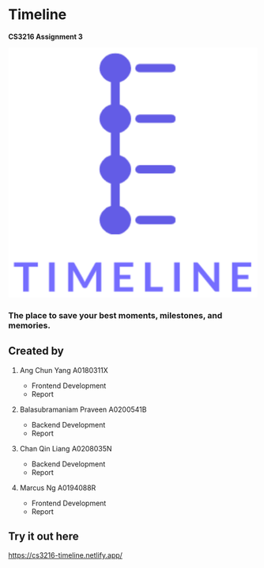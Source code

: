 # Timeline

**CS3216 Assignment 3**

<p align="center">
  <img src="frontend/public/logo512.png" alt="Timeline logo"/>
</p>

### The place to save your best moments, milestones, and memories.

## Created by

1. Ang Chun Yang A0180311X

   - Frontend Development
   - Report

2. Balasubramaniam Praveen A0200541B
   - Backend Development
   - Report
3. Chan Qin Liang A0208035N
   - Backend Development
   - Report
4. Marcus Ng A0194088R
   - Frontend Development
   - Report

## Try it out here

https://cs3216-timeline.netlify.app/
